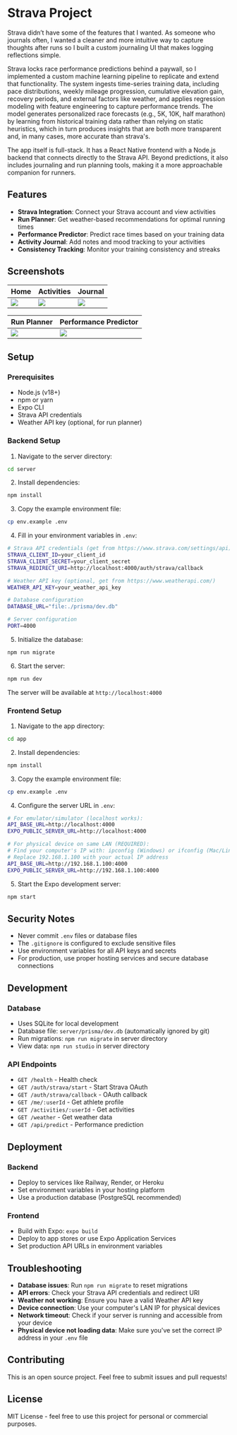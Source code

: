 # Strava Project

Strava didn’t have some of the features that I wanted. As someone who journals often, I wanted a cleaner and more intuitive way to capture thoughts after runs so I built a custom journaling UI that makes logging reflections simple.

Strava locks race performance predictions behind a paywall, so I implemented a custom machine learning pipeline to replicate and extend that functionality. The system ingests time-series training data, including pace distributions, weekly mileage progression, cumulative elevation gain, recovery periods, and external factors like weather, and applies regression modeling with feature engineering to capture performance trends. The model generates personalized race forecasts (e.g., 5K, 10K, half marathon) by learning from historical training data rather than relying on static heuristics, which in turn produces insights that are both more transparent and, in many cases, more accurate than strava's.

The app itself is full-stack. It has a React Native frontend with a Node.js backend that connects directly to the Strava API. Beyond predictions, it also includes journaling and run planning tools, making it a more approachable companion for runners.

## Features

- **Strava Integration**: Connect your Strava account and view activities
- **Run Planner**: Get weather-based recommendations for optimal running times
- **Performance Predictor**: Predict race times based on your training data
- **Activity Journal**: Add notes and mood tracking to your activities
- **Consistency Tracking**: Monitor your training consistency and streaks

## Screenshots

| Home | Activities | Journal |
|------|------------|---------|
| ![](screenshots/home.jpg) | ![](screenshots/activities.jpg) | ![](screenshots/journal.jpg) |

| Run Planner | Performance Predictor |
|-------------|------------------------|
| ![](screenshots/run-planner.jpg) | ![](screenshots/predictor.jpg) |


## Setup

### Prerequisites
- Node.js (v18+)
- npm or yarn
- Expo CLI
- Strava API credentials
- Weather API key (optional, for run planner)

### Backend Setup

1. Navigate to the server directory:
```bash
cd server
```

2. Install dependencies:
```bash
npm install
```

3. Copy the example environment file:
```bash
cp env.example .env
```

4. Fill in your environment variables in `.env`:
```bash
# Strava API credentials (get from https://www.strava.com/settings/api)
STRAVA_CLIENT_ID=your_client_id
STRAVA_CLIENT_SECRET=your_client_secret
STRAVA_REDIRECT_URI=http://localhost:4000/auth/strava/callback

# Weather API key (optional, get from https://www.weatherapi.com/)
WEATHER_API_KEY=your_weather_api_key

# Database configuration
DATABASE_URL="file:./prisma/dev.db"

# Server configuration
PORT=4000
```

5. Initialize the database:
```bash
npm run migrate
```

6. Start the server:
```bash
npm run dev
```

The server will be available at `http://localhost:4000`

### Frontend Setup

1. Navigate to the app directory:
```bash
cd app
```

2. Install dependencies:
```bash
npm install
```

3. Copy the example environment file:
```bash
cp env.example .env
```

4. Configure the server URL in `.env`:
```bash
# For emulator/simulator (localhost works):
API_BASE_URL=http://localhost:4000
EXPO_PUBLIC_SERVER_URL=http://localhost:4000

# For physical device on same LAN (REQUIRED):
# Find your computer's IP with: ipconfig (Windows) or ifconfig (Mac/Linux)
# Replace 192.168.1.100 with your actual IP address
API_BASE_URL=http://192.168.1.100:4000
EXPO_PUBLIC_SERVER_URL=http://192.168.1.100:4000
```

5. Start the Expo development server:
```bash
npm start
```

## Security Notes

- Never commit `.env` files or database files
- The `.gitignore` is configured to exclude sensitive files
- Use environment variables for all API keys and secrets
- For production, use proper hosting services and secure database connections

## Development

### Database
- Uses SQLite for local development
- Database file: `server/prisma/dev.db` (automatically ignored by git)
- Run migrations: `npm run migrate` in server directory
- View data: `npm run studio` in server directory

### API Endpoints
- `GET /health` - Health check
- `GET /auth/strava/start` - Start Strava OAuth
- `GET /auth/strava/callback` - OAuth callback
- `GET /me/:userId` - Get athlete profile
- `GET /activities/:userId` - Get activities
- `GET /weather` - Get weather data
- `GET /api/predict` - Performance prediction

## Deployment

### Backend
- Deploy to services like Railway, Render, or Heroku
- Set environment variables in your hosting platform
- Use a production database (PostgreSQL recommended)

### Frontend
- Build with Expo: `expo build`
- Deploy to app stores or use Expo Application Services
- Set production API URLs in environment variables

## Troubleshooting

- **Database issues**: Run `npm run migrate` to reset migrations
- **API errors**: Check your Strava API credentials and redirect URI
- **Weather not working**: Ensure you have a valid Weather API key
- **Device connection**: Use your computer's LAN IP for physical devices
- **Network timeout**: Check if your server is running and accessible from your device
- **Physical device not loading data**: Make sure you've set the correct IP address in your `.env` file

## Contributing

This is an open source project. Feel free to submit issues and pull requests!

## License

MIT License - feel free to use this project for personal or commercial purposes.
